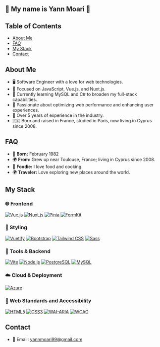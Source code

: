 ## 👋  My name is Yann Moari 👋

## Table of Contents
- [About Me](#about-me)
- [FAQ](#faq)
- [My Stack](#my-stack)
- [Contact](#contact)

## About Me

- 🖥️ Software Engineer with a love for web technologies.
- 🎯 Focused on JavaScript, Vue.js, and Nuxt.js.
- 🌱 Currently learning MySQL and C# to broaden my full-stack capabilities.
- 🚀 Passionate about optimizing web performance and enhancing user experiences.
- 📅 Over 5 years of experience in the industry.
- 🇫🇷 Born and raised in France, studied in Paris, now living in Cyprus since 2008.

## FAQ

- 🐣 **Born:** February 1982  
- 🌍 **From:** Grew up near Toulouse, France; living in Cyprus since 2008.
- 🍲 **Foodie:** I love food and cooking.
- 🌍 **Traveler:** Love exploring new places around the world.


## My Stack

### 🌐 Frontend
[![Vue.js](https://img.shields.io/static/v1?style=flat&message=Vue.js&color=2d333b&logo=Vue.js&logoColor=4FC08D&label=)](https://vuejs.org/)
[![Nuxt.js](https://img.shields.io/static/v1?style=flat&message=Nuxt.js&color=2d333b&logo=Nuxt.js&logoColor=4FC08D&label=)](https://nuxtjs.org/)
[![Pinia](https://img.shields.io/static/v1?style=flat&message=Pinia&color=2d333b&logo=Pinia&logoColor=F7C24C&label=)](https://pinia.vuejs.org/)
[![FormKit](https://img.shields.io/static/v1?style=flat&message=FormKit&color=2d333b&logo=Vue.js&logoColor=F7C24C&label=)](https://formkit.com/)

### 🎨 Styling
[![Vuetify](https://img.shields.io/static/v1?style=flat&message=Vuetify&color=2d333b&logo=Vuetify&logoColor=8DD6F9&label=)](https://vuetifyjs.com/)
[![Bootstrap](https://img.shields.io/static/v1?style=flat&message=Bootstrap&color=2d333b&logo=Bootstrap&logoColor=7952B3&label=)](https://getbootstrap.com/)
[![Tailwind CSS](https://img.shields.io/static/v1?style=flat&message=Tailwind+CSS&color=2d333b&logo=Tailwind+CSS&logoColor=06B6D4&label=)](https://tailwindcss.com/)
[![Sass](https://img.shields.io/static/v1?style=flat&message=Sass&color=2d333b&logo=sass&logoColor=CC6699&label=)](https://sass-lang.com/)

### 🔧 Tools & Backend
[![Vite](https://img.shields.io/static/v1?style=flat&message=Vite&color=2d333b&logo=Vite&logoColor=b635f7&label=)](https://vitejs.dev/)
[![Node.js](https://img.shields.io/static/v1?style=flat&message=Node.js&color=2d333b&logo=Node.js&logoColor=8CC84B&label=)](https://nodejs.org/)
[![PostgreSQL](https://img.shields.io/static/v1?style=flat&message=PostgreSQL&color=2d333b&logo=PostgreSQL&logoColor=336791&label=)](https://www.postgresql.org/)
[![MySQL](https://img.shields.io/static/v1?style=flat&message=MySQL&color=2d333b&logo=MySQL&logoColor=4479A1&label=)](https://www.mysql.com/)

### ☁️ Cloud & Deployment
[![Azure](https://img.shields.io/static/v1?style=flat&message=Azure&color=0078D4&logo=Microsoft+Azure&logoColor=FFFFFF&label=)](https://azure.microsoft.com/)

### 📜 Web Standards and Accessibility
[![HTML5](https://img.shields.io/static/v1?style=flat&message=HTML5&color=2d333b&logo=HTML5&logoColor=E34F26&label=)](https://www.w3.org/TR/html5/)
[![CSS3](https://img.shields.io/static/v1?style=flat&message=CSS3&color=2d333b&logo=CSS3&logoColor=1572B6&label=)](https://www.w3.org/Style/CSS/)
[![WAI-ARIA](https://img.shields.io/static/v1?style=flat&message=WAI-ARIA&color=2d333b&logo=WAI-ARIA&logoColor=1572B6&label=)](https://www.w3.org/WAI/standards-guidelines/aria/)
[![WCAG](https://img.shields.io/static/v1?style=flat&message=WCAG&color=2d333b&logo=WCAG&logoColor=1572B6&label=)](https://www.w3.org/WAI/WCAG21/quickref/)



## Contact

- 📧 Email: [yannmoari99@gmail.com](mailto:yannmoari99@gmail.com)


